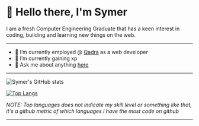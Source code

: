 <a name="Heading"></a>
#           👋  Hello there, I'm **Symer**
I am a fresh Computer Engineering Graduate that has a keen interest in coding, building and learning new things on the web.
****
- 🔭 I’m currently employed @ <a href="qadra.studio">Qadra</a> as a web developer
- 🌱 I’m currently gaining xp
- 💬 Ask me about anything [here](https://www.facebook.com/symre.1998)
****

![Symer's GitHub stats](https://github-readme-stats.vercel.app/api?username=thatsymer&show_icons=true&theme=radical)


[![Top Langs](https://github-readme-stats.vercel.app/api/top-langs/?username=anuraghazra&layout=compact)](https://github.com/anuraghazra/github-readme-stats)

*NOTE: Top languages does not indicate my skill level or something like that, it's a github metric of which languages i have the most code on github*

****
                                                         
                                                         
